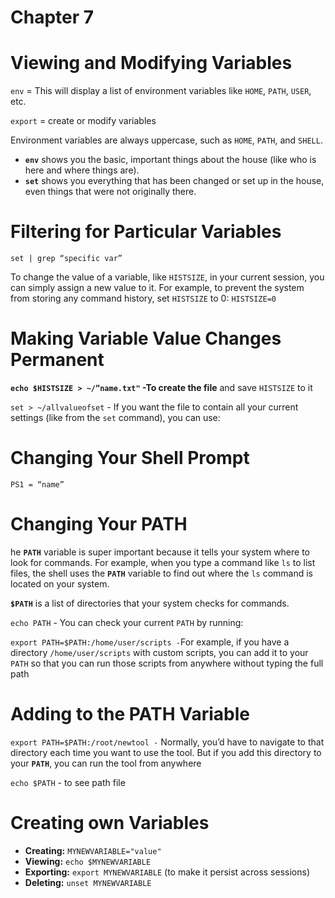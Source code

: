# Chapter 7

# Viewing and Modifying Variables

`env` = This will display a list of environment variables like `HOME`, `PATH`, `USER`, etc. 

`export` = create or modify variables

Environment variables are always uppercase, such as `HOME`, `PATH`, and `SHELL`.

- **`env`** shows you the basic, important things about the house (like who is here and where things are).
- **`set`** shows you everything that has been changed or set up in the house, even things that were not originally there.

# Filtering for Particular Variables

`set | grep “specific var”`

To change the value of a variable, like `HISTSIZE`, in your current session, you can simply assign a new value to it. For example, to prevent the system from storing any command history, set `HISTSIZE` to 0:  `HISTSIZE=0`

# Making Variable Value Changes Permanent

**`echo $HISTSIZE > ~/”name.txt"`  -To create the file** and save `HISTSIZE` to it

`set > ~/allvalueofset` - If you want the file to contain all your current settings (like from the `set` command), you can use:

# Changing Your Shell Prompt

`PS1 = “name”` 

# Changing Your PATH

he **`PATH`** variable is super important because it tells your system where to look for commands. For example, when you type a command like `ls` to list files, the shell uses the **`PATH`** variable to find out where the `ls` command is located on your system.

**`$PATH`** is a list of directories that your system checks for commands.

`echo PATH` - You can check your current `PATH` by running:

`export PATH=$PATH:/home/user/scripts -`For example, if you have a directory `/home/user/scripts` with custom scripts, you can add it to your `PATH` so that you can run those scripts from anywhere without typing the full path

# Adding to the PATH Variable

`export PATH=$PATH:/root/newtool -` Normally, you’d have to navigate to that directory each time you want to use the tool. But if you add this directory to your **`PATH`**, you can run the tool from anywhere

`echo $PATH` -  to see path file

# Creating own Variables

- **Creating:** `MYNEWVARIABLE="value"`
- **Viewing:** `echo $MYNEWVARIABLE`
- **Exporting:** `export MYNEWVARIABLE` (to make it persist across sessions)
- **Deleting:** `unset MYNEWVARIABLE`